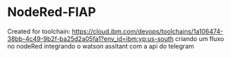 # NodeRed-FIAP
Created for toolchain: https://cloud.ibm.com/devops/toolchains/1a106474-38bb-4c49-9b2f-ba25d2a05fa1?env_id=ibm:yp:us-south
criando um fluxo no nodeRed integrando o watson assitant com a api do telegram 
